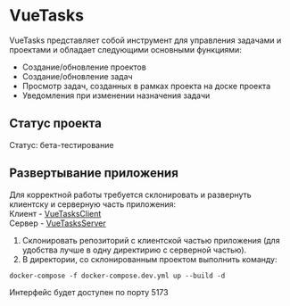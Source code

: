 # VueTasks

VueTasks представляет собой инструмент для управления задачами и проектами и обладает следующими основными функциями:

- Создание/обновление проектов
- Создание/обновление задач
- Просмотр задач, созданных в рамках проекта на доске проекта
- Уведомления при изменении назначения задачи

## Статус проекта

Статус: бета-тестирование

## Развертывание приложения

Для корректной работы требуется склонировать и развернуть клиентску и серверную часть приложения:  
Клиент - [VueTasksClient](https://github.com/R1zz0ne/VueTasksClient)  
Сервер - [VueTasksServer](https://github.com/R1zz0ne/VueTasksServer)

1. Склонировать репозиторий с клиентской частью приложения (для удобства лучше в одну директирию с серверной частью).
2. В директории, со склонированным проектом выполнить команду:

```
docker-compose -f docker-compose.dev.yml up --build -d
```

Интерфейс будет доступен по порту 5173
